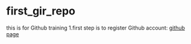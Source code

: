 # first_gir_repo
this is for Github training
1.first step is to register Github account: [github page](https://github.com/)
